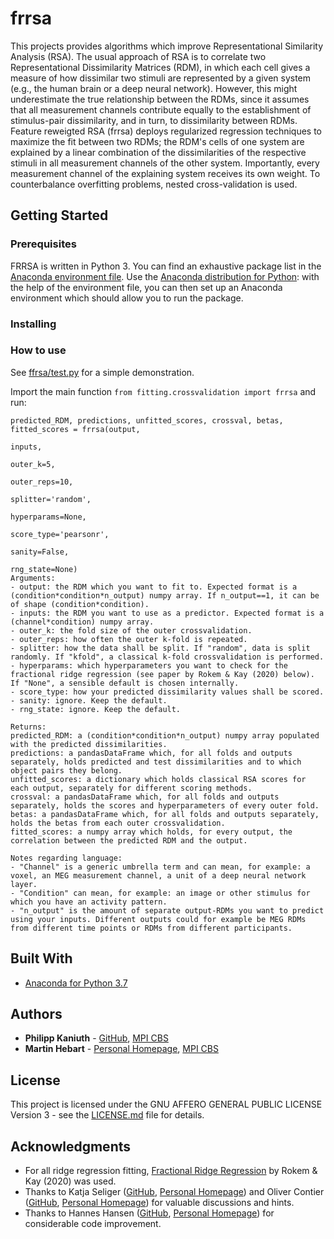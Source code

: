 # frrsa

This projects provides algorithms which improve Representational Similarity Analysis (RSA). The usual approach of RSA is to correlate two Representational Dissimilarity Matrices (RDM), in which each cell gives a measure of how dissimilar two stimuli are represented by a given system (e.g., the human brain or a deep neural network). However, this might underestimate the true relationship between the RDMs, since it assumes that all measurement channels contribute equally to the establishment of stimulus-pair dissimilarity, and in turn, to dissimilarity between RDMs. Feature reweigted RSA (frrsa) deploys regularized regression techniques to maximize the fit between two RDMs; the RDM's cells of one system are explained by a linear combination of the dissimilarities of the respective stimuli in all measurement channels of the other system. Importantly, every measurement channel of the explaining system receives its own weight. To counterbalance overfitting problems, nested cross-validation is used.


## Getting Started

### Prerequisites
FRRSA is written in Python 3. You can find an exhaustive package list in the [Anaconda environment file](https://github.com/PhilippKaniuth/frrsa/blob/master/anaconda_env_specs_frrsa.yml). Use the [Anaconda distribution for Python](https://www.anaconda.com/distribution/#download-section): with the help of the environment file, you can then set up an Anaconda environment which should allow you to run the package.

### Installing


### How to use
See [ffrsa/test.py](https://github.com/PhilippKaniuth/frrsa/blob/master/frrsa/test.py) for a simple demonstration.

Import the main function `from fitting.crossvalidation import frrsa` and run:
```
predicted_RDM, predictions, unfitted_scores, crossval, betas, fitted_scores = frrsa(output, 
                                                                                    inputs, 
                                                                                    outer_k=5, 
                                                                                    outer_reps=10, 
                                                                                    splitter='random', 
                                                                                    hyperparams=None, 
                                                                                    score_type='pearsonr', 
                                                                                    sanity=False, 
                                                                                    rng_state=None)
Arguments:
- output: the RDM which you want to fit to. Expected format is a (condition*condition*n_output) numpy array. If n_output==1, it can be of shape (condition*condition).
- inputs: the RDM you want to use as a predictor. Expected format is a (channel*condition) numpy array. 
- outer_k: the fold size of the outer crossvalidation.
- outer_reps: how often the outer k-fold is repeated.
- splitter: how the data shall be split. If "random", data is split randomly. If "kfold", a classical k-fold crossvalidation is performed.
- hyperparams: which hyperparameters you want to check for the fractional ridge regression (see paper by Rokem & Kay (2020) below). If "None", a sensible default is chosen internally.
- score_type: how your predicted dissimilarity values shall be scored.
- sanity: ignore. Keep the default.
- rng_state: ignore. Keep the default.

Returns:
predicted_RDM: a (condition*condition*n_output) numpy array populated with the predicted dissimilarities.
predictions: a pandasDataFrame which, for all folds and outputs separately, holds predicted and test dissimilarities and to which object pairs they belong.
unfitted_scores: a dictionary which holds classical RSA scores for each output, separately for different scoring methods.
crossval: a pandasDataFrame which, for all folds and outputs separately, holds the scores and hyperparameters of every outer fold.
betas: a pandasDataFrame which, for all folds and outputs separately, holds the betas from each outer crossvalidation.
fitted_scores: a numpy array which holds, for every output, the correlation between the predicted RDM and the output.

Notes regarding language:
- "Channel" is a generic umbrella term and can mean, for example: a voxel, an MEG measurement channel, a unit of a deep neural network layer.
- "Condition" can mean, for example: an image or other stimulus for which you have an activity pattern.
- "n_output" is the amount of separate output-RDMs you want to predict using your inputs. Different outputs could for example be MEG RDMs from different time points or RDMs from different participants.
```

## Built With
* [Anaconda for Python 3.7](https://www.anaconda.com/distribution/)


## Authors
* **Philipp Kaniuth** - [GitHub](https://github.com/PhilippKaniuth), [MPI CBS](https://www.cbs.mpg.de/employees/kaniuth)
* **Martin Hebart** - [Personal Homepage](http://martin-hebart.de/), [MPI CBS](https://www.cbs.mpg.de/employees/hebart)


## License
This project is licensed under the GNU AFFERO GENERAL PUBLIC LICENSE Version 3 - see the [LICENSE.md](LICENSE.md) file for details.


## Acknowledgments
* For all ridge regression fitting, [Fractional Ridge Regression](https://pubmed.ncbi.nlm.nih.gov/33252656/) by Rokem & Kay (2020) was used.
* Thanks to Katja Seliger ([GitHub](https://github.com/kateiyas), [Personal Homepage](http://seeliger.space/)) and Oliver Contier ([GitHub](https://github.com/oliver-contier), [Personal Homepage](https://olivercontier.com)) for valuable discussions and hints.
* Thanks to Hannes Hansen ([GitHub](https://github.com/hahahannes), [Personal Homepage](https://hannesh.de)) for considerable code improvement.

